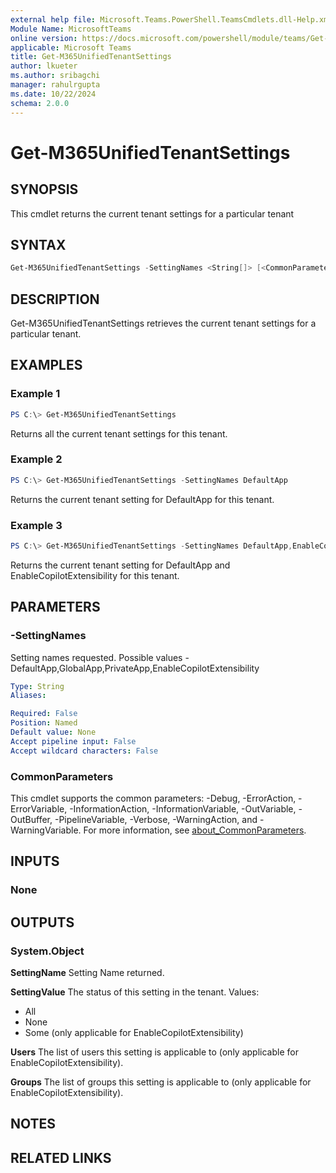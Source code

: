 ```yaml
---
external help file: Microsoft.Teams.PowerShell.TeamsCmdlets.dll-Help.xml
Module Name: MicrosoftTeams
online version: https://docs.microsoft.com/powershell/module/teams/Get-M365UnifiedTenantSettings
applicable: Microsoft Teams
title: Get-M365UnifiedTenantSettings
author: lkueter
ms.author: sribagchi
manager: rahulrgupta
ms.date: 10/22/2024
schema: 2.0.0
---
```


# Get-M365UnifiedTenantSettings

## SYNOPSIS

This cmdlet returns the current tenant settings for a particular tenant

## SYNTAX

```powershell
Get-M365UnifiedTenantSettings -SettingNames <String[]> [<CommonParameters>]
```

## DESCRIPTION

Get-M365UnifiedTenantSettings retrieves the current tenant settings for a particular tenant.

## EXAMPLES

### Example 1

```powershell
PS C:\> Get-M365UnifiedTenantSettings
```

Returns all the current tenant settings for this tenant.

### Example 2

```powershell
PS C:\> Get-M365UnifiedTenantSettings -SettingNames DefaultApp
```

Returns the current tenant setting for DefaultApp for this tenant.

### Example 3

```powershell
PS C:\> Get-M365UnifiedTenantSettings -SettingNames DefaultApp,EnableCopilotExtensibility
```

Returns the current tenant setting for DefaultApp and EnableCopilotExtensibility for this tenant.

## PARAMETERS

### -SettingNames

Setting names requested. Possible values - DefaultApp,GlobalApp,PrivateApp,EnableCopilotExtensibility

```yaml
Type: String
Aliases:

Required: False
Position: Named
Default value: None
Accept pipeline input: False
Accept wildcard characters: False
```

### CommonParameters

This cmdlet supports the common parameters: -Debug, -ErrorAction, -ErrorVariable, -InformationAction, -InformationVariable, -OutVariable, -OutBuffer, -PipelineVariable, -Verbose, -WarningAction, and -WarningVariable. For more information, see [about_CommonParameters](http://go.microsoft.com/fwlink/?LinkID=113216).

## INPUTS

### None

## OUTPUTS

### System.Object

**SettingName**
Setting Name returned.

**SettingValue**
The status of this setting in the tenant.
Values:

- All
- None
- Some (only applicable for EnableCopilotExtensibility)

**Users**
The list of users this setting is applicable to (only applicable for EnableCopilotExtensibility).

**Groups**
The list of groups this setting is applicable to (only applicable for EnableCopilotExtensibility).

## NOTES

## RELATED LINKS
